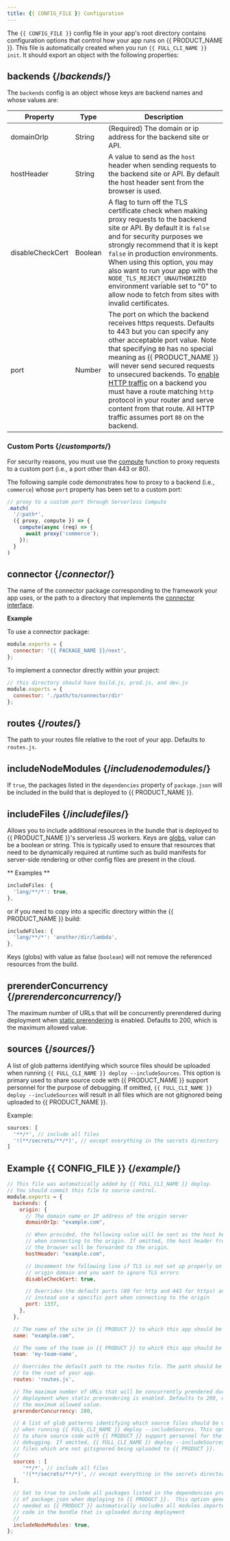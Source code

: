 ```yaml
---
title: {{ CONFIG_FILE }} Configuration
---
```


The `{{ CONFIG_FILE }}` config file in your app's root directory contains configuration options that control how your app runs on {{ PRODUCT_NAME }}. This file is automatically created when you run `{{ FULL_CLI_NAME }} init`. It should export an object with the following properties:

## backends {/*backends*/}

The `backends` config is an object whose keys are backend names and whose values are:

| Property         | Type    | Description                                                                                                                                                                                                                                                                                                                                                                                                                                                                |
| ---------------- | ------- | -------------------------------------------------------------------------------------------------------------------------------------------------------------------------------------------------------------------------------------------------------------------------------------------------------------------------------------------------------------------------------------------------------------------------------------------------------------------------- |
| domainOrIp       | String  | (Required) The domain or ip address for the backend site or API.                                                                                                                                                                                                                                                                                                                                                                                                           |
| hostHeader       | String  | A value to send as the `host` header when sending requests to the backend site or API. By default the host header sent from the browser is used.                                                                                                                                                                                                                                                                                                                           |
| disableCheckCert | Boolean | A flag to turn off the TLS certificate check when making proxy requests to the backend site or API. By default it is `false` and for security purposes we strongly recommend that it is kept `false` in production environments. When using this option, you may also want to run your app with the `NODE_TLS_REJECT_UNAUTHORIZED` environment variable set to "0" to allow node to fetch from sites with invalid certificates.                                            |
| port             | Number  | The port on which the backend receives https requests. Defaults to 443 but you can specify any other acceptable port value. Note that specifying `80` has no special meaning as {{ PRODUCT_NAME }} will never send secured requests to unsecured backends. To [enable HTTP traffic](/applications/security/security_suite#ssl) on a backend you must have a route matching `http` protocol in your router and serve content from that route. All HTTP traffic assumes port `80` on the backend. |

### Custom Ports {/*customports*/}

For security reasons, you must use the [compute](/docs/api/core/classes/_router_responsewriter_.responsewriter.html#compute) function to proxy requests to a custom port (i.e., a port other than 443 or 80).

The following sample code demonstrates how to proxy to a backend (i.e., `commerce`) whose `port` property has been set to a custom port:

```js filename="./routes.js"
// proxy to a custom port through Serverless Compute
.match(
  '/:path*',
  ({ proxy, compute }) => {
    compute(async (req) => {
      await proxy('commerce');
    });
  }
)
```

## connector {/*connector*/}

The name of the connector package corresponding to the framework your app uses, or the path to a directory that implements the [connector interface](/applications/sites_frameworks/connectors).

**Example**

To use a connector package:

```js
module.exports = {
  connector: '{{ PACKAGE_NAME }}/next',
};
```

To implement a connector directly within your project:

```js
// this directory should have build.js, prod.js, and dev.js
module.exports = {
  connector: './path/to/connector/dir'
};
```

## routes {/*routes*/}

The path to your routes file relative to the root of your app. Defaults to `routes.js`.

## includeNodeModules {/*includenodemodules*/}

If `true`, the packages listed in the `dependencies` property of `package.json` will be included in the build that is deployed to {{ PRODUCT_NAME }}.

## includeFiles {/*includefiles*/}

Allows you to include additional resources in the bundle that is deployed to {{ PRODUCT_NAME }}'s serverless JS workers. Keys are [globs](https://www.npmjs.com/package/glob), value can be a boolean or string. This is typically used to ensure that resources that need to be dynamically required at runtime such as build manifests for server-side rendering or other config files are present in the cloud.

** Examples **

```js
includeFiles: {
  'lang/**/*': true,
},
```

or if you need to copy into a specific directory within the {{ PRODUCT_NAME }} build:

```js
includeFiles: {
  'lang/**/*': 'another/dir/lambda',
},
```

<Callout type="info">

  Keys (globs) with value as false (`boolean`) will not remove the referenced resources from the build.

</Callout>

## prerenderConcurrency {/*prerenderconcurrency*/}

The maximum number of URLs that will be concurrently prerendered during deployment when [static prerendering](/applications/performance/static_prerendering) is enabled. Defaults to 200, which is the maximum allowed value.

## sources {/*sources*/}

A list of glob patterns identifying which source files should be uploaded when running `{{ FULL_CLI_NAME }} deploy --includeSources`. This option is primary used to share source code with {{ PRODUCT_NAME }} support personnel for the purpose of debugging. If omitted, `{{ FULL_CLI_NAME }} deploy --includeSources` will result in all files which are not gitignored being uploaded to {{ PRODUCT_NAME }}.

Example:

```js
sources: [
  '**/*', // include all files
  '!(**/secrets/**/*)', // except everything in the secrets directory
]
```

<a id="example-config"></a>

## Example {{ CONFIG_FILE }} {/*example*/}

```js
// This file was automatically added by {{ FULL_CLI_NAME }} deploy.
// You should commit this file to source control.
module.exports = {
  backends: {
    origin: {
      // The domain name or IP address of the origin server
      domainOrIp: "example.com",

      // When provided, the following value will be sent as the host header
      // when connecting to the origin. If omitted, the host header from
      // the browser will be forwarded to the origin.
      hostHeader: "example.com",

      // Uncomment the following line if TLS is not set up properly on the
      // origin domain and you want to ignore TLS errors
      disableCheckCert: true,

      // Overrides the default ports (80 for http and 443 for https) and
      // instead use a specific port when connecting to the origin
      port: 1337,
    },
  },

  // The name of the site in {{ PRODUCT }} to which this app should be deployed.
  name: "example.com",

  // The name of the team in {{ PRODUCT }} to which this app should be deployed.
  team: 'my-team-name',

  // Overrides the default path to the routes file. The path should be relative
  // to the root of your app.
  routes: 'routes.js',

  // The maximum number of URLs that will be concurrently prendered during
  // deployment when static prerendering is enabled. Defaults to 200, which is
  // the maximum allowed value.
  prerenderConcurrency: 200,

  // A list of glob patterns identifying which source files should be uploaded
  // when running {{ FULL_CLI_NAME }} deploy --includeSources. This option is primarily used
  // to share source code with {{ PRODUCT }} support personnel for the purpose of
  // debugging. If omitted, {{ FULL_CLI_NAME }} deploy --includeSources will result in all
  // files which are not gitignored being uploaded to {{ PRODUCT }}.
  //
  sources : [
     '**/*', // include all files
     '!(**/secrets/**/*)', // except everything in the secrets directory
  ],

  // Set to true to include all packages listed in the dependencies property
  // of package.json when deploying to {{ PRODUCT }}.  This option generally isn't
  // needed as {{ PRODUCT }} automatically includes all modules imported by your
  // code in the bundle that is uploaded during deployment
  //
  includeNodeModules: true,
};
```
